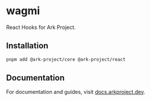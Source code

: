 # wagmi

React Hooks for Ark Project.

## Installation

```bash
pnpm add @ark-project/core @ark-project/react
```

## Documentation

For documentation and guides, visit [docs.arkproject.dev](https://docs.arkproject.dev/sdk-react/getting-started).
